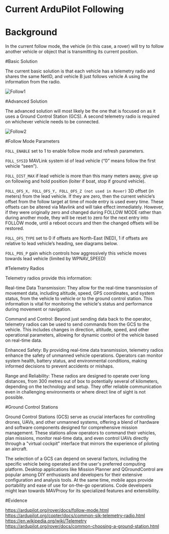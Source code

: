 # Current ArduPilot Following 

# Background

In the current follow mode, the vehicle (in this case, a rover) will try to follow another vehicle or object that is transmitting its current position. 

#Basic Solution

The current basic solution is that each vehicle has a telemetry radio and shares the same NetID, and vehicle B just follows vehicle A using the information from the radio.

![Follow1](https://github.com/altmattr/2024-honours/assets/80295061/4e8a072f-9c24-41c1-8a23-c145e24b27a2)

#Advanced Solution

The advanced solution will most likely be the one that is focused on as it uses a Ground Control Station (GCS). A second telemetry radio is required on whichever vehicle needs to be connected.

![Follow2](https://github.com/altmattr/2024-honours/assets/80295061/955f3978-be3c-47d7-b205-6b4c8f743ce8)

#Follow Mode Parameters

`FOLL_ENABLE` set to 1 to enable follow mode and refresh parameters.

`FOLL_SYSID` MAVLink system id of lead vehicle (“0” means follow the first vehicle “seen”).

`FOLL_DIST_MAX` if lead vehicle is more than this many meters away, give up on following and hold position (loiter if boat, stop if ground vehicle).

`FOLL_OFS_X, FOLL_OFS_Y, FOLL_OFS_Z (not used in Rover)` 3D offset (in meters) from the lead vehicle. If they are zero, then the current vehicle’s offset from the follow target at time of mode entry is used every time. These offsets can be altered via Mavlink and will take effect immediately. However, if they were originally zero and changed during FOLLOW MODE rather than during another mode, they will be reset to zero for the next entry into FOLLOW mode, until a reboot occurs and then the changed offsets will be restored.

`FOLL_OFS_TYPE` set to 0 if offsets are North-East (NED), 1 if offsets are relative to lead vehicle’s heading, see diagrams below.

`FOLL_POS_P` gain which controls how aggressively this vehicle moves towards lead vehicle (limited by WPNAV_SPEED)

#Telemetry Radios 

Telemetry radios provide this information:

Real-time Data Transmission: They allow for the real-time transmission of movement data, including altitude, speed, GPS coordinates, and system status, from the vehicle to vehicle or to the ground control station. This information is vital for monitoring the vehicle's status and performance during movement or navigation.

Command and Control: Beyond just sending data back to the operator, telemetry radios can be used to send commands from the GCS to the vehicle. This includes changes in direction, altitude, speed, and other operational parameters, allowing for dynamic control of the vehicle based on real-time data.

Enhanced Safety: By providing real-time data transmission, telemetry radios enhance the safety of unmanned vehicle operations. Operators can monitor system health, battery status, and environmental conditions, making informed decisions to prevent accidents or mishaps.

Range and Reliability: These radios are designed to operate over long distances, from 300 metres out of box to potentially several of kilometers, depending on the technology and setup. They offer reliable communication even in challenging environments or where direct line of sight is not possible.

#Ground Control Stations

Ground Control Stations (GCS) serve as crucial interfaces for controlling drones, UAVs, and other unmanned systems, offering a blend of hardware and software components designed for comprehensive mission management. These stations allow operators to command their vehicles, plan missions, monitor real-time data, and even control UAVs directly through a "virtual cockpit" interface that mirrors the experience of piloting an aircraft.

The selection of a GCS can depend on several factors, including the specific vehicle being operated and the user's preferred computing platform. Desktop applications like Mission Planner and QGroundControl are popular among DIY enthusiasts and developers for their extensive configuration and analysis tools. At the same time, mobile apps provide portability and ease of use for on-the-go operations. Code developers might lean towards MAVProxy for its specialized features and extensibility.

#Evidence 

https://ardupilot.org/rover/docs/follow-mode.html
https://ardupilot.org/copter/docs/common-sik-telemetry-radio.html
https://en.wikipedia.org/wiki/Telemetry
https://ardupilot.org/rover/docs/common-choosing-a-ground-station.html
